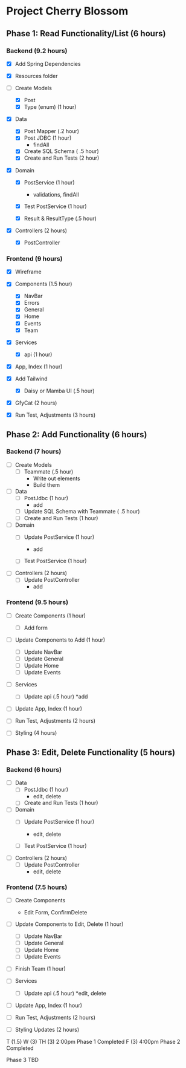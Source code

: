 # Project Cherry Blossom

## Phase 1: Read Functionality/List (6 hours)

### Backend (9.2 hours)
* [x] Add Spring Dependencies

* [x] Resources folder

* [ ] Create Models
    * [x] Post
    * [x] Type (enum) (1 hour)

* [x] Data
    * [x] Post Mapper (.2 hour)
    * [x] Post JDBC (1 hour)
        * findAll
    * [x] Create SQL Schema ( .5 hour)
    * [x] Create and Run Tests (2 hour)

* [x] Domain
    * [x] PostService (1 hour)
        * validations, findAll
    * [x] Test PostService (1 hour)
    * [x] Result & ResultType (.5 hour)


* [x] Controllers (2 hours)
    * [x] PostController

### Frontend (9 hours)

* [x] Wireframe

* [x] Components (1.5 hour)
    * [x] NavBar
    * [x] Errors
    * [x] General
    * [x] Home
    * [x] Events
    * [x] Team
* [x] Services
    * [x] api (1 hour)
* [x] App, Index (1 hour)
* [x] Add Tailwind
    * [x] Daisy or Mamba UI (.5 hour)

* [x] GfyCat (2 hours)

* [x] Run Test, Adjustments (3 hours)


## Phase 2: Add Functionality (6 hours)
### Backend (7 hours)

* [ ] Create Models
    * [ ] Teammate (.5 hour)
        * Write out elements
        * Build them

* [ ] Data
    * [ ] PostJdbc (1 hour)
        * add
    * [ ] Update SQL Schema with Teammate ( .5 hour)
    * [ ] Create and Run Tests (1 hour)

* [ ] Domain
    * [ ] Update PostService (1 hour)
        * add
    * [ ] Test PostService (1 hour)


* [ ] Controllers (2 hours)
    * [ ] Update PostController
        * add

### Frontend (9.5 hours)
* [ ] Create Components (1 hour)
    * [ ] Add form

* [ ] Update Components to Add (1 hour)
    * [ ] Update NavBar
    * [ ] Update General
    * [ ] Update Home
    * [ ] Update Events

* [ ] Services
    * [ ] Update api (.5 hour)
            *add
* [ ] Update App, Index (1 hour)

* [ ] Run Test, Adjustments (2 hours)

* [ ] Styling (4 hours)
    



## Phase 3: Edit, Delete Functionality (5 hours)
### Backend (6 hours)

* [ ] Data
    * [ ] PostJdbc (1 hour)
        * edit, delete
    * [ ] Create and Run Tests (1 hour)

* [ ] Domain
    * [ ] Update PostService (1 hour)
        * edit, delete
    * [ ] Test PostService (1 hour)


* [ ] Controllers (2 hours)
    * [ ] Update PostController
        * edit, delete

### Frontend (7.5 hours)
* [ ] Create Components
    * Edit Form, ConfirmDelete
* [ ] Update Components to Edit, Delete (1 hour)
    * [ ] Update NavBar
    * [ ] Update General
    * [ ] Update Home
    * [ ] Update Events
* [ ] Finish Team (1 hour)
* [ ] Services
    * [ ] Update api (.5 hour)
            *edit, delete
* [ ] Update App, Index (1 hour)

* [ ] Run Test, Adjustments (2 hours)

* [ ] Styling Updates (2 hours)



T (1.5)
W  (3) 
TH (3) 2:00pm Phase 1 Completed
F (3) 4:00pm Phase 2 Completed

Phase 3 TBD